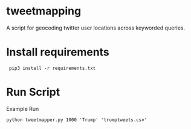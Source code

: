 # tweetmapping

A script for geocoding twitter user locations across keyworded queries.

# Install requirements

```
 pip3 install -r requirements.txt

```
# Run Script

Example Run

```
python tweetmapper.py 1000 'Trump' 'trumptweets.csv'

```